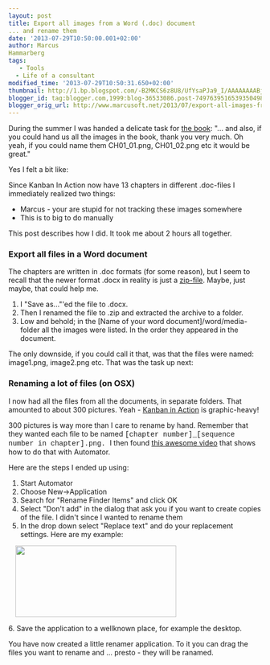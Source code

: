 ```yaml
---
layout: post
title: Export all images from a Word (.doc) document
... and rename them
date: '2013-07-29T10:50:00.001+02:00'
author: Marcus
Hammarberg
tags:
   - Tools
  - Life of a consultant
modified_time: '2013-07-29T10:50:31.650+02:00'
thumbnail: http://1.bp.blogspot.com/-B2MKCS6z8U8/UfYsaPJa9_I/AAAAAAAABjs/0WLSFog_0ig/s72-c/Screen+Shot+2013-07-29+at+10.48.11+.png
blogger_id: tag:blogger.com,1999:blog-36533086.post-7497639516539350498
blogger_orig_url: http://www.marcusoft.net/2013/07/export-all-images-from-word-doc.html
---
```



<div dir="ltr" style="text-align: left;" trbidi="on">

During the summer I was handed a delicate task for
<a href="http://bit.ly/theKanbanBook" target="_blank">the book</a>: "...
and also, if you could hand us all the images in the book, thank you
very much. Oh yeah, if you could name them CH01_01.png, CH01_02.png etc
it would be great."

<div>



</div>

<div>

Yes I felt a bit like:

</div>

<div class="separator" style="clear: both; text-align: center;">

</div>

<div>

<div>



</div>

<div>

Since Kanban In Action now have 13 chapters in different .doc-files I
immediately realized two things:

</div>

<div>

-   Marcus - your are stupid for not tracking these images somewhere
-   This is to big to do manually

<div>

This post describes how I did. It took me about 2 hours all together.

</div>

<div>



### Export all files in a Word document

</div>

<div>

The chapters are written in .doc formats (for some reason), but I seem
to recall that the newer format .docx in reality is just a
<a href="http://en.wikipedia.org/wiki/Zip_(file_format)"
target="_blank">zip-file</a>. Maybe, just maybe, that could help me. 

</div>

<div>

1.  I "Save as..."'ed the file to .docx.
2.  Then I renamed the file to .zip and extracted the archive to a
    folder. 
3.  Low and behold; in the \[Name of your word
    document\]/word/media-folder all the images were listed. In the
    order they appeared in the document. 

<div>

The only downside, if you could call it that, was that the files were
named: image1.png, image2.png etc. That was the task up next:

</div>

</div>

### Renaming a lot of files (on OSX)

<div>

I now had all the files from all the documents, in separate folders.
That amounted to about 300 pictures. Yeah -
<a href="http://bit.ly/theKanbanBook" target="_blank">Kanban in
Action</a> is graphic-heavy!

</div>

<div>



</div>

<div>

300 pictures is way more than I care to rename by hand. Remember that
they wanted each file to be named <span
style="font-family: Courier New, Courier, monospace;">\[chapter
number\]\_\[sequence number in chapter\].png. </span><span
style="font-family: inherit;">I then found <a
href="http://answers.oreilly.com/topic/2619-renaming-multiple-files-in-mac-os-x/"
target="_blank">this awesome video</a> that shows how to do that with
Automator. </span>

</div>

<div>

<span style="font-family: inherit;">
</span>

</div>

<div>

<span style="font-family: inherit;">Here are the steps I ended up
using:</span>

</div>

<div>

1.  Start Automator
2.  Choose New-\>Application
3.  Search for "Rename Finder Items" and click OK
4.  Select "Don't add" in the dialog that ask you if you want to create
    copies of the file. I didn't since I wanted to rename them
5.  In the drop down select "Replace text" and do your replacement
    settings. Here are my example:
    <div class="separator" style="clear: both; text-align: center;">
   <a
    href="http://1.bp.blogspot.com/-B2MKCS6z8U8/UfYsaPJa9_I/AAAAAAAABjs/0WLSFog_0ig/s1600/Screen+Shot+2013-07-29+at+10.48.11+.png"
    data-imageanchor="1" style="margin-left: 1em; margin-right: 1em;"><img
    src="http://1.bp.blogspot.com/-B2MKCS6z8U8/UfYsaPJa9_I/AAAAAAAABjs/0WLSFog_0ig/s320/Screen+Shot+2013-07-29+at+10.48.11+.png"
    data-border="0" width="320" height="142" /></a>
   </div>
6.  Save the application to a wellknown place, for example the desktop.

<div>

You have now created a little renamer application. To it you can drag
the files you want to rename and ... presto - they will be ranamed. 

</div>

</div>

<div>

<span style="font-family: inherit;">
</span>

</div>

</div>

</div>

</div>
